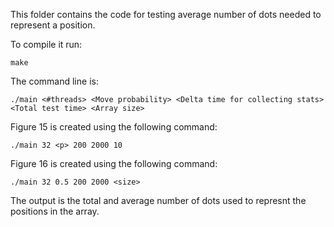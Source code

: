 This folder contains the code for testing average number of dots needed to represent a position.

To compile it run:
```
make
```

The command line is:
```
./main <#threads> <Move probability> <Delta time for collecting stats> <Total test time> <Array size>
```

Figure 15 is created using the following command:
```
./main 32 <p> 200 2000 10
```

Figure 16 is created using the following command:
```
./main 32 0.5 200 2000 <size>
```

The output is the total and average number of dots used to represnt the positions in the array.